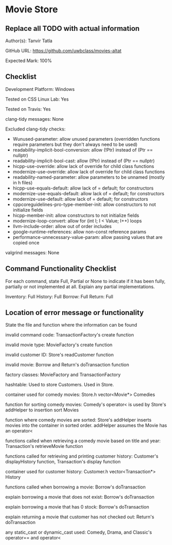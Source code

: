 # Movie Store

## Replace all TODO with actual information

Author(s): Tanvir Tatla

GitHub URL: https://github.com/uwbclass/movies-altat

Expected Mark: 100%

## Checklist

Development Platform: Windows

Tested on CSS Linux Lab: Yes

Tested on Travis: Yes

clang-tidy messages: None

Excluded clang-tidy checks:
- Wunused-parameter: allow unused parameters (overridden functions require parameters but they don't always need to be used)
- readability-implicit-bool-conversion: allow (!Ptr) instead of (Ptr == nullptr)
- readability-implicit-bool-cast: allow (!Ptr) instead of (Ptr == nullptr)
- hicpp-use-override: allow lack of override for child class functions
- modernize-use-override: allow lack of override for child class functions
- readability-named-parameter: allow parameters to be unnamed (mostly in h files)
- hicpp-use-equals-default: allow lack of = default; for constructors
- modernize-use-equals-default: allow lack of = default; for constructors
- modernize-use-default: allow lack of = default; for constructors
- cppcoreguidelines-pro-type-member-init: allow constructors to not initialize fields
- hicpp-member-init: allow constructors to not initialize fields
- modernize-loop-convert: allow for (int I; I < Value; I++) loops
- llvm-include-order: allow out of order includes
- google-runtime-references: allow non-const reference params
- performance-unnecessary-value-param: allow passing values that are copied once

valgrind messages: None

## Command Functionality Checklist

For each command, state Full, Partial or None to indicate 
if it has been fully, partially or not implemented at all.
Explain any partial implementations.

Inventory: Full
History: Full
Borrow: Full
Return: Full

## Location of error message or functionality

State the file and function where the information can be found

invalid command code: TransactionFactory's create function

invalid movie type: MovieFactory's create function

invalid customer ID: Store's readCustomer function
 
invalid movie: Borrow and Return's doTransaction function

factory classes: MovieFactory and TransactionFactory

hashtable: Used to store Customers. Used in Store.

container used for comedy movies: Store.h vector<Movie*> Comedies

function for sorting comedy movies: Comedy's operator< is used by Store's addHelper to insertion sort Movies

function where comedy movies are sorted: Store's addHelper inserts movies into the container in sorted order. addHelper assumes the Movie has an operator<

functions called when retrieving a comedy movie based on title and year: Transaction's retrieveMovie function

functions called for retrieving and printing customer history: Customer's displayHistory function, Transaction's display function

container used for customer history: Customer.h vector<Transaction*> History

functions called when borrowing a movie: Borrow's doTransaction

explain borrowing a movie that does not exist: Borrow's doTransaction

explain borrowing a movie that has 0 stock: Borrow's doTransaction

explain returning a movie that customer has not checked out: Return's doTransaction

any static_cast or dynamic_cast used: Comedy, Drama, and Classic's operator== and operator<


